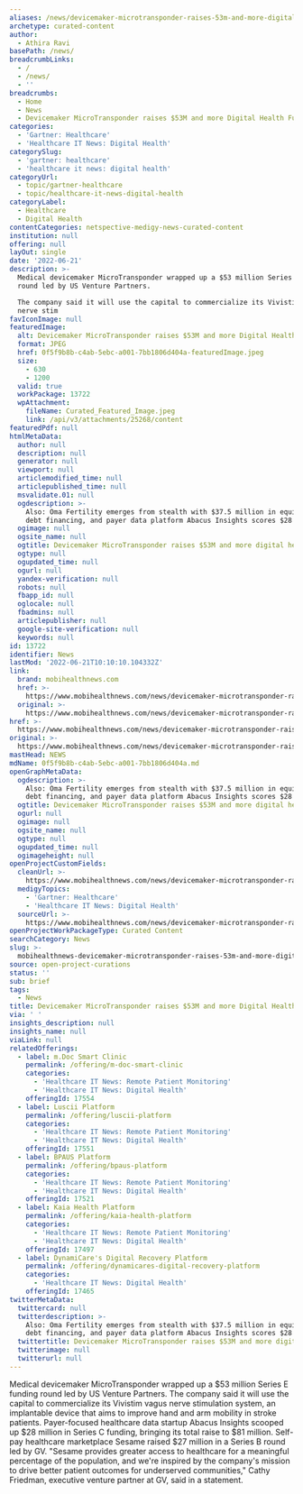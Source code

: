 ```yaml
---
aliases: /news/devicemaker-microtransponder-raises-53m-and-more-digital-health-fundings
archetype: curated-content
author:
  - Athira Ravi
basePath: /news/
breadcrumbLinks:
  - /
  - /news/
  - ''
breadcrumbs:
  - Home
  - News
  - Devicemaker MicroTransponder raises $53M and more Digital Health Fundings
categories:
  - 'Gartner: Healthcare'
  - 'Healthcare IT News: Digital Health'
categorySlug:
  - 'gartner: healthcare'
  - 'healthcare it news: digital health'
categoryUrl:
  - topic/gartner-healthcare
  - topic/healthcare-it-news-digital-health
categoryLabel:
  - Healthcare
  - Digital Health
contentCategories: netspective-medigy-news-curated-content
institution: null
offering: null
layOut: single
date: '2022-06-21'
description: >-
  Medical devicemaker MicroTransponder wrapped up a $53 million Series E funding
  round led by US Venture Partners.

  The company said it will use the capital to commercialize its Vivistim vagus
  nerve stim
favIconImage: null
featuredImage:
  alt: Devicemaker MicroTransponder raises $53M and more Digital Health Fundings
  format: JPEG
  href: 0f5f9b8b-c4ab-5ebc-a001-7bb1806d404a-featuredImage.jpeg
  size:
    - 630
    - 1200
  valid: true
  workPackage: 13722
  wpAttachment:
    fileName: Curated_Featured_Image.jpeg
    link: /api/v3/attachments/25268/content
featuredPdf: null
htmlMetaData:
  author: null
  description: null
  generator: null
  viewport: null
  articlemodified_time: null
  articlepublished_time: null
  msvalidate.01: null
  ogdescription: >-
    Also: Oma Fertility emerges from stealth with $37.5 million in equity and
    debt financing, and payer data platform Abacus Insights scores $28 million.
  ogimage: null
  ogsite_name: null
  ogtitle: Devicemaker MicroTransponder raises $53M and more digital health fundings
  ogtype: null
  ogupdated_time: null
  ogurl: null
  yandex-verification: null
  robots: null
  fbapp_id: null
  oglocale: null
  fbadmins: null
  articlepublisher: null
  google-site-verification: null
  keywords: null
id: 13722
identifier: News
lastMod: '2022-06-21T10:10:10.104332Z'
link:
  brand: mobihealthnews.com
  href: >-
    https://www.mobihealthnews.com/news/devicemaker-microtransponder-raises-53m-and-more-digital-health-fundings
  original: >-
    https://www.mobihealthnews.com/news/devicemaker-microtransponder-raises-53m-and-more-digital-health-fundings
href: >-
  https://www.mobihealthnews.com/news/devicemaker-microtransponder-raises-53m-and-more-digital-health-fundings
original: >-
  https://www.mobihealthnews.com/news/devicemaker-microtransponder-raises-53m-and-more-digital-health-fundings
mastHead: NEWS
mdName: 0f5f9b8b-c4ab-5ebc-a001-7bb1806d404a.md
openGraphMetaData:
  ogdescription: >-
    Also: Oma Fertility emerges from stealth with $37.5 million in equity and
    debt financing, and payer data platform Abacus Insights scores $28 million.
  ogtitle: Devicemaker MicroTransponder raises $53M and more digital health fundings
  ogurl: null
  ogimage: null
  ogsite_name: null
  ogtype: null
  ogupdated_time: null
  ogimageheight: null
openProjectCustomFields:
  cleanUrl: >-
    https://www.mobihealthnews.com/news/devicemaker-microtransponder-raises-53m-and-more-digital-health-fundings
  medigyTopics:
    - 'Gartner: Healthcare'
    - 'Healthcare IT News: Digital Health'
  sourceUrl: >-
    https://www.mobihealthnews.com/news/devicemaker-microtransponder-raises-53m-and-more-digital-health-fundings
openProjectWorkPackageType: Curated Content
searchCategory: News
slug: >-
  mobihealthnews-devicemaker-microtransponder-raises-53m-and-more-digital-health-fundings
source: open-project-curations
status: ''
sub: brief
tags:
  - News
title: Devicemaker MicroTransponder raises $53M and more Digital Health Fundings
via: ' '
insights_description: null
insights_name: null
viaLink: null
relatedOfferings:
  - label: m.Doc Smart Clinic
    permalink: /offering/m-doc-smart-clinic
    categories:
      - 'Healthcare IT News: Remote Patient Monitoring'
      - 'Healthcare IT News: Digital Health'
    offeringId: 17554
  - label: Luscii Platform
    permalink: /offering/luscii-platform
    categories:
      - 'Healthcare IT News: Remote Patient Monitoring'
      - 'Healthcare IT News: Digital Health'
    offeringId: 17551
  - label: BPAUS Platform
    permalink: /offering/bpaus-platform
    categories:
      - 'Healthcare IT News: Remote Patient Monitoring'
      - 'Healthcare IT News: Digital Health'
    offeringId: 17521
  - label: Kaia Health Platform
    permalink: /offering/kaia-health-platform
    categories:
      - 'Healthcare IT News: Remote Patient Monitoring'
      - 'Healthcare IT News: Digital Health'
    offeringId: 17497
  - label: DynamiCare's Digital Recovery Platform
    permalink: /offering/dynamicares-digital-recovery-platform
    categories:
      - 'Healthcare IT News: Digital Health'
    offeringId: 17465
twitterMetaData:
  twittercard: null
  twitterdescription: >-
    Also: Oma Fertility emerges from stealth with $37.5 million in equity and
    debt financing, and payer data platform Abacus Insights scores $28 million.
  twittertitle: Devicemaker MicroTransponder raises $53M and more digital health fundings
  twitterimage: null
  twitterurl: null
---
```

<p>Medical devicemaker MicroTransponder wrapped up a $53 million Series E funding round led by US Venture Partners.
The company said it will use the capital to commercialize its Vivistim vagus nerve stimulation system, an implantable device that aims to improve hand and arm mobility in stroke patients.
Payer-focused healthcare data startup Abacus Insights scooped up $28 million in Series C funding, bringing its total raise to $81 million.
Self-pay healthcare marketplace Sesame raised $27 million in a Series B round led by GV.
"Sesame provides greater access to healthcare for a meaningful percentage of the population, and we're inspired by the company's mission to drive better patient outcomes for underserved communities," Cathy Friedman, executive venture partner at GV, said in a statement.</p>
